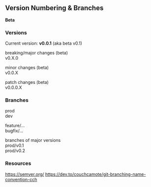 ## Version Numbering & Branches
**Beta**

### Versions
Current version: **v0.0.1**  (aka beta v0.1)

breaking/major changes (beta)  
v0.X.0  

minor changes (beta)  
v0.0.X  

patch changes (beta)  
v0.0.0.X  

### Branches

prod  
dev  

feature/...  
bugfix/...

branches of major versions  
prod/v0.1  
prod/v0.2

### Resources
https://semver.org/
https://dev.to/couchcamote/git-branching-name-convention-cch